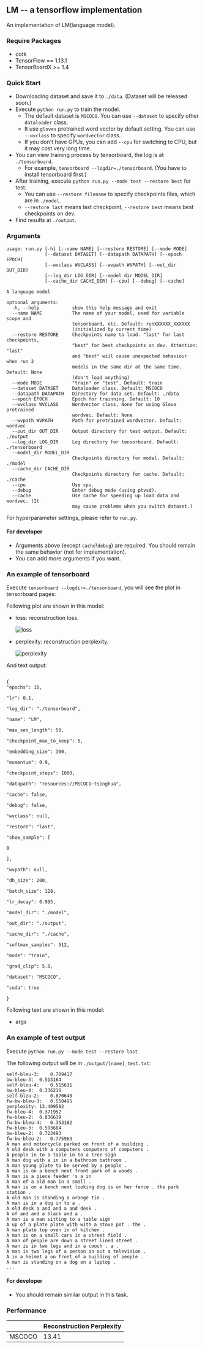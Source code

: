 ## LM -- a tensorflow implementation



An implementation of LM(language model).



### Require Packages

- cotk
- TensorFlow == 1.13.1
- TensorBoardX >= 1.4



### Quick Start

- Downloading dataset and save it to ``./data``. (Dataset will be released soon.)
- Execute ``python run.py`` to train the model.
  - The default dataset is ``MSCOCO``. You can use ``--dataset`` to specify other ``dataloader`` class.
  - It use `gloves`  pretrained word vector by default setting. You can use ``--wvclass`` to specify ``wordvector`` class.
  - If you don't have GPUs, you can add `--cpu` for switching to CPU, but it may cost very long time.
- You can view training process by tensorboard, the log is at `./tensorboard`.
  - For example, ``tensorboard --logdir=./tensorboard``. (You have to install tensorboard first.)
- After training, execute  ``python run.py --mode test --restore best`` for test.
  - You can use ``--restore filename`` to specify checkpoints files, which are in ``./model``.
  - ``--restore last`` means last checkpoint, ``--restore best`` means best checkpoints on dev.
- Find results at ``./output``.



### Arguments

```
usage: run.py [-h] [--name NAME] [--restore RESTORE] [--mode MODE]
              [--dataset DATASET] [--datapath DATAPATH] [--epoch EPOCH]
              [--wvclass WVCLASS] [--wvpath WVPATH] [--out_dir OUT_DIR]
              [--log_dir LOG_DIR] [--model_dir MODEL_DIR]
              [--cache_dir CACHE_DIR] [--cpu] [--debug] [--cache]

A language model

optional arguments:
  -h, --help            show this help message and exit
  --name NAME           The name of your model, used for variable scope and
                        tensorboard, etc. Default: runXXXXXX_XXXXXX
                        (initialized by current time)
  --restore RESTORE     Checkpoints name to load. "last" for last checkpoints,
                        "best" for best checkpoints on dev. Attention: "last"
                        and "best" wiil cause unexpected behaviour when run 2
                        models in the same dir at the same time. Default: None
                        (don't load anything)
  --mode MODE           "train" or "test". Default: train
  --dataset DATASET     Dataloader class. Default: MSCOCO
  --datapath DATAPATH   Directory for data set. Default: ./data
  --epoch EPOCH         Epoch for trainning. Default: 10
  --wvclass WVCLASS     Wordvector class, None for using Glove pretrained
                        wordvec. Default: None
  --wvpath WVPATH       Path for pretrained wordvector. Default: wordvec
  --out_dir OUT_DIR     Output directory for test output. Default: ./output
  --log_dir LOG_DIR     Log directory for tensorboard. Default: ./tensorboard
  --model_dir MODEL_DIR
                        Checkpoints directory for model. Default: ./model
  --cache_dir CACHE_DIR
                        Checkpoints directory for cache. Default: ./cache
  --cpu                 Use cpu.
  --debug               Enter debug mode (using ptvsd).
  --cache               Use cache for speeding up load data and wordvec. (It
                        may cause problems when you switch dataset.)
```

For hyperparameter settings, please refer to `run.py`.



#### For developer

- Arguments above (except ``cache``\\``debug``) are required. You should remain the same behavior (not for implementation).
- You can add more arguments if you want.



### An example of tensorboard

Execute ``tensorboard --logdir=./tensorboard``, you will see the plot in tensorboard pages:

Following plot are shown in this model:

- loss: reconstruction loss.

  ![loss](image/loss.png)

- perplexity: reconstruction perplexity.

  ![perplexity](image/perplexity.png)


And text output:

```{  

{
"epochs": 10,  

"lr": 0.1,  

"log_dir": "./tensorboard",  

"name": "LM",  

"max_sen_length": 50,  

"checkpoint_max_to_keep": 5,  

"embedding_size": 300,  

"momentum": 0.9,  

"checkpoint_steps": 1000,  

"datapath": "resources://MSCOCO~tsinghua",  

"cache": false,  

"debug": false,  

"wvclass": null,  

"restore": "last",  

"show_sample": [  

0

],  

"wvpath": null,  

"dh_size": 200,  

"batch_size": 128,  

"lr_decay": 0.995,  

"model_dir": "./model",  

"out_dir": "./output",  

"cache_dir": "./cache",  

"softmax_samples": 512,  

"mode": "train",  

"grad_clip": 5.0,  

"dataset": "MSCOCO",  

"cuda": true  

}

```



Following text are shown in this model:

- args



### An example of test output

Execute ``python run.py --mode test --restore last``

The following output will be in `./output/[name]_test.txt`:

```
self-bleu-3:	0.709417
bw-bleu-3:	0.513164
self-bleu-4:	0.515631
bw-bleu-4:	0.336216
self-bleu-2:	0.870640
fw-bw-bleu-3:	0.550495
perplexity:	13.409582
fw-bleu-4:	0.371952
fw-bleu-2:	0.836639
fw-bw-bleu-4:	0.353182
fw-bleu-3:	0.593684
bw-bleu-2:	0.723493
fw-bw-bleu-2:	0.775963
A man and motorcycle parked on front of a building .
A old desk with a computers computers of computers .
A people in to a table in to a tree sign
A man dog with a in in a bathroom bathroom .
A man young plate to be served by a people .
A man is on a bench next front park of a woods .
A man is a piece feeder 's a in
A man of a old man in a small .
A man is on a bench next looking dog is on her fence . the park station .
A old man is standing a orange tie .
A man is in a dog in to a .
A old desk a and and a and desk .
A of and and a black and a .
A man is a man sitting to a table sign
A up of a plate plate with with a stove pot . the .
A man plate top oven in of kitchen .
A man is on a small cars in a street field .
A man of people are down a street lined street .
A man is in two legs and in a couch . a .
A man is two legs of a person on out a television .
A in a helmet a on front of a building of people .
A man is standing on a dog on a laptop .
...

```

#### For developer

- You should remain similar output in this task.



### Performance

|        | Reconstruction Perplexity |
| ------ | ------------------------- |
| MSCOCO | 13.41                     |

